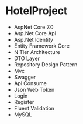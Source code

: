 # HotelProject

- AspNet Core 7.0
- Asp.Net Core Api
- Asp.Net Identity
- Entity Framework Core
- N Tier Architecture
- DTO Layer
- Repository Design Pattern
- Mvc
- Swagger
- Api Consume
- Json Web Token
- Login
- Register
- Fluent Validation
- MySQL
